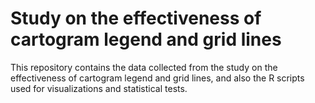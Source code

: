 # Study on the effectiveness of cartogram legend and grid lines
This repository contains the data collected from the study on the effectiveness of cartogram legend and grid lines, and also the R scripts used for visualizations and statistical tests.
